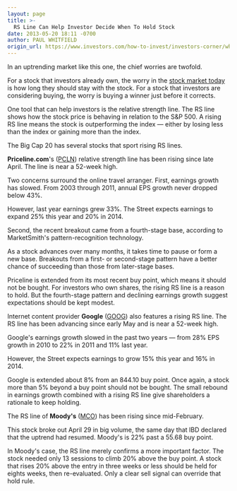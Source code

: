 ```yaml
---
layout: page
title: >-
  RS Line Can Help Investor Decide When To Hold Stock
date: 2013-05-20 18:11 -0700
author: PAUL WHITFIELD
origin_url: https://www.investors.com/how-to-invest/investors-corner/when-to-hold-a-stock/
---
```


In an uptrending market like this one, the chief worries are twofold.

For a stock that investors already own, the worry in the [stock market today](https://www.investors.com/stock-market-today) is how long they should stay with the stock. For a stock that investors are considering buying, the worry is buying a winner just before it corrects.

One tool that can help investors is the relative strength line. The RS line shows how the stock price is behaving in relation to the S&P 500. A rising RS line means the stock is outperforming the index — either by losing less than the index or gaining more than the index.

The Big Cap 20 has several stocks that sport rising RS lines.

**Priceline.com**'s ([PCLN](https://research.investors.com/quote.aspx?symbol=PCLN)) relative strength line has been rising since late April. The line is near a 52-week high.

Two concerns surround the online travel arranger. First, earnings growth has slowed. From 2003 through 2011, annual EPS growth never dropped below 43%.

However, last year earnings grew 33%. The Street expects earnings to expand 25% this year and 20% in 2014.

Second, the recent breakout came from a fourth-stage base, according to MarketSmith's pattern-recognition technology.

As a stock advances over many months, it takes time to pause or form a new base. Breakouts from a first- or second-stage pattern have a better chance of succeeding than those from later-stage bases.

Priceline is extended from its most recent buy point, which means it should not be bought. For investors who own shares, the rising RS line is a reason to hold. But the fourth-stage pattern and declining earnings growth suggest expectations should be kept modest.

Internet content provider **Google** ([GOOG](https://research.investors.com/quote.aspx?symbol=GOOG)) also features a rising RS line. The RS line has been advancing since early May and is near a 52-week high.

Google's earnings growth slowed in the past two years — from 28% EPS growth in 2010 to 22% in 2011 and 11% last year.

However, the Street expects earnings to grow 15% this year and 16% in 2014.

Google is extended about 8% from an 844.10 buy point. Once again, a stock more than 5% beyond a buy point should not be bought. The small rebound in earnings growth combined with a rising RS line give shareholders a rationale to keep holding.

The RS line of **Moody's** ([MCO](https://research.investors.com/quote.aspx?symbol=MCO)) has been rising since mid-February.

This stock broke out April 29 in big volume, the same day that IBD declared that the uptrend had resumed. Moody's is 22% past a 55.68 buy point.

In Moody's case, the RS line merely confirms a more important factor. The stock needed only 13 sessions to climb 20% above the buy point. A stock that rises 20% above the entry in three weeks or less should be held for eights weeks, then re-evaluated. Only a clear sell signal can override that hold rule.
